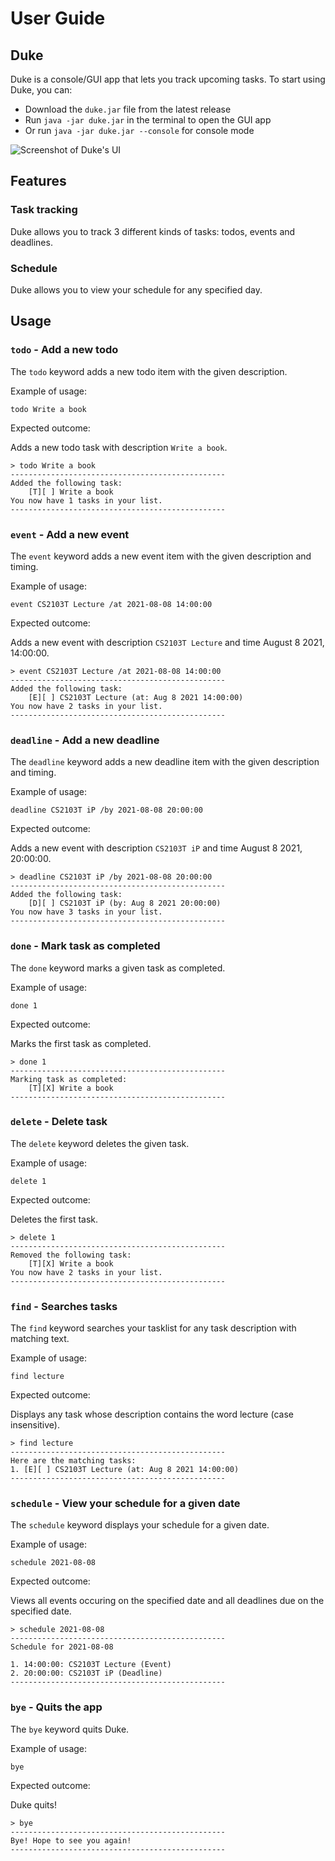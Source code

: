 # User Guide

## Duke

Duke is a console/GUI app that lets you track upcoming tasks. To start using Duke, you can:

- Download the `duke.jar` file from the latest release
- Run `java -jar duke.jar` in the terminal to open the GUI app
- Or run `java -jar duke.jar --console` for console mode

![Screenshot of Duke's UI](Ui.png)

## Features 

### Task tracking

Duke allows you to track 3 different kinds of tasks: todos, events and deadlines.

### Schedule

Duke allows you to view your schedule for any specified day.

## Usage

### `todo` - Add a new todo

The `todo` keyword adds a new todo item with the given description.

Example of usage: 

`todo Write a book`

Expected outcome:

Adds a new todo task with description `Write a book`.

```
> todo Write a book
------------------------------------------------
Added the following task:
    [T][ ] Write a book
You now have 1 tasks in your list.
------------------------------------------------
```

### `event` - Add a new event

The `event` keyword adds a new event item with the given description and timing.

Example of usage: 

`event CS2103T Lecture /at 2021-08-08 14:00:00`

Expected outcome:

Adds a new event with description `CS2103T Lecture` and time August 8 2021, 14:00:00.

```
> event CS2103T Lecture /at 2021-08-08 14:00:00
------------------------------------------------
Added the following task:
    [E][ ] CS2103T Lecture (at: Aug 8 2021 14:00:00)
You now have 2 tasks in your list.
------------------------------------------------
```

### `deadline` - Add a new deadline

The `deadline` keyword adds a new deadline item with the given description and timing.

Example of usage: 

`deadline CS2103T iP /by 2021-08-08 20:00:00`

Expected outcome:

Adds a new event with description `CS2103T iP` and time August 8 2021, 20:00:00.

```
> deadline CS2103T iP /by 2021-08-08 20:00:00
------------------------------------------------
Added the following task:
    [D][ ] CS2103T iP (by: Aug 8 2021 20:00:00)
You now have 3 tasks in your list.
------------------------------------------------
```

### `done` - Mark task as completed

The `done` keyword marks a given task as completed.

Example of usage: 

`done 1`

Expected outcome:

Marks the first task as completed.

```
> done 1
------------------------------------------------
Marking task as completed:
    [T][X] Write a book
------------------------------------------------
```

### `delete` - Delete task

The `delete` keyword deletes the given task.

Example of usage: 

`delete 1`

Expected outcome:

Deletes the first task.

```
> delete 1
------------------------------------------------
Removed the following task:
    [T][X] Write a book
You now have 2 tasks in your list.
------------------------------------------------
```

### `find` - Searches tasks

The `find` keyword searches your tasklist for any task description with matching text.

Example of usage: 

`find lecture`

Expected outcome:

Displays any task whose description contains the word lecture (case insensitive).

```
> find lecture
------------------------------------------------
Here are the matching tasks:
1. [E][ ] CS2103T Lecture (at: Aug 8 2021 14:00:00)
------------------------------------------------
```

### `schedule` - View your schedule for a given date

The `schedule` keyword displays your schedule for a given date.

Example of usage: 

`schedule 2021-08-08`

Expected outcome:

Views all events occuring on the specified date and all deadlines due on the specified date.

```
> schedule 2021-08-08
------------------------------------------------
Schedule for 2021-08-08

1. 14:00:00: CS2103T Lecture (Event)
2. 20:00:00: CS2103T iP (Deadline)
------------------------------------------------
```

### `bye` - Quits the app

The `bye` keyword quits Duke.

Example of usage: 

`bye`

Expected outcome:

Duke quits!

```
> bye
------------------------------------------------
Bye! Hope to see you again!
------------------------------------------------
```
